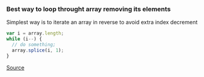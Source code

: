 ### Best way to loop throught array removing its elements

Simplest way is to iterate an array in reverse to avoid extra index decrement

```javascript
var i = array.length;
while (i--) {
  // do something;
  array.splice(i, 1);
}
```
[Source](http://stackoverflow.com/questions/9882284/looping-through-array-and-removing-items-without-breaking-for-loop)
